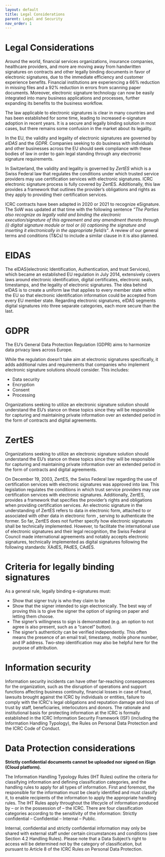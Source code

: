 ```yaml
---
layout: default
title: Legal Considerations
parent: Legal and Security
nav_order: 1
---
```


# Legal Considerations

Around the world, financial services organizations, insurance companies, healthcare providers, and more are moving away from handwritten signatures on contracts and other legally binding documents in favor of electronic signatures, due to the immediate efficiency and customer experience benefits. Financial institutions are experiencing a 66% reduction in missing files and a 92% reduction in errors from scanning paper documents. Moreover, electronic signature technology can now be easily integrated into many business applications and processes, further expanding its benefits to the business workflow.

The law applicable to electronic signatures is clear in many countries and has been established for some time, leading to increased e-signature adoption in recent years. It is a secure and legally binding solution in most cases, but there remains some confusion in the market about its legality.

In the EU, the validity and legality of electronic signatures are governed by *eIDAS* and the *GDPR*. Companies seeking to do business with individuals and other businesses across the EU should seek compliance with these bodies of law in order to gain legal standing through any electronic signature requirements.

In Switzerland, the validity and legality is governed by  *ZertES* which is a Swiss Federal law that regulates the conditions under which trusted service providers may use certification services with electronic signatures. ICRC electronic signature process is fully covered by ZertES. Additionally, this law provides a framework that outlines the provider’s obligations and rights as they apply to providing their certification services.

ICRC contracts have been adapted in 2020 or 2021 to recognize eSignature. The SoW was updated at that time with the following sentence *“The Parties also recognize as legally valid and binding the electronic execution/signature of this agreement and any amendment thereto through (i) digital signature module or tool or (ii) captioning the signature and inserting it electronically in the appropriate field/s"*. A review of our general terms and conditions (T&Cs) to include a similar clause in it is also planned.

# EIDAS

The eIDAS(electronic Identification, Authentication, and trust Services), which became an established EU regulation in July 2014, extensively covers laws around electronic identification, digital certificates, electronic seals, timestamps, and the legality of electronic signatures. The idea behind eIDAS is to create a uniform law that applies to every member state within the EU so that electronic identification information could be accepted from every EU member state. Regarding electronic signatures, eIDAS segments digital signatures into three separate categories, each more secure than the last.

# GDPR

The EU’s General Data Protection Regulation (GDPR) aims to harmonize data privacy laws across Europe.

While the regulation doesn’t take aim at electronic signatures specifically, it adds additional rules and requirements that companies who implement electronic signature solutions should consider. This includes:

- Data security
- Encryption
- Consent
- Processing

Organizations seeking to utilize an electronic signature solution should understand the EU’s stance on these topics since they will be responsible for capturing and maintaining private information over an extended period in the form of contracts and digital agreements.

# ZertES

Organizations seeking to utilize an electronic signature solution should understand the EU’s stance on these topics since they will be responsible for capturing and maintaining private information over an extended period in the form of contracts and digital agreements.

On December 19, 2003, ZertES, the Swiss Federal law regarding the use of certification services with electronic signatures was approved into law. This legislation regulates the conditions in which trust service providers may use certification services with electronic signatures. Additionally, ZertES, provides a framework that specifies the provider’s rights and obligations when providing certification services. An electronic signature in the understanding of ZertES refers to data in electronic form, attached to or associated with other data in electronic form , serving to authenticate the former. So far, ZertES does not further specify how electronic signatures shall be technically implemented. However, to facilitate the international use of electronic signatures and their legal recognition, the Swiss Federal Council made international agreements and notably accepts electronic signatures, technically implemented as digital signatures following the following standards: XAdES, PAdES, CAdES.

# Criteria for legally binding signatures

As a general rule, legally binding e-signatures must:

- Show that signer truly is who they claim to be
- Show that the signer intended to sign electronically. The best way of proving this is to give the signer the option of signing on paper and letting them choose.
- The signer’s willingness to sign is demonstrated (e.g. an option to not agree is also present, such as a “cancel” button).
- The signer’s authenticity can be verified independently. This often means the presence of an email trail, timestamp, mobile phone number, and IP address. Two-step identification may also be helpful here for the purpose of attribution.

# Information security

Information security incidents can have other far-reaching consequences for the organization, such as the disruption of operations and support functions affecting business continuity, financial losses in case of fraud, lawsuits brought against the ICRC by individuals or entities, failure to comply with the ICRC's legal obligations and reputation damage and loss of trust by staff, beneficiaries, interlocutors and donors. The rationale and institutional basis for protecting information at the ICRC is formally established in the ICRC Information Security Framework (ISF) (including the Information Handling Typology), the Rules on Personal Data Protection and the ICRC Code of Conduct.

# Data Protection considerations

**Strictly confidential documents cannot be uploaded nor signed on iSign (Cloud platform).**

The Information Handling Typology Rules (IHT Rules) outline the criteria for classifying information and defining classification categories, and the handling rules to apply for all types of information. First and foremost, the responsible for the information must be clearly identified and must classify it, to enable recipients of the information to apply the appropriate handling rules. The IHT Rules apply throughout the lifecycle of information produced by – or in the possession of – the ICRC. There are four classification categories according to the sensitivity of the information: Strictly confidential – Confidential – Internal – Public.

Internal, confidential and strictly confidential information may only be shared with external staff under certain circumstances and conditions (see Section 4.2 Handling Rules). Please note that a Data Subject’s right to access will be determined not by the category of classification, but pursuant to Article 8 of the ICRC Rules on Personal Data Protection.